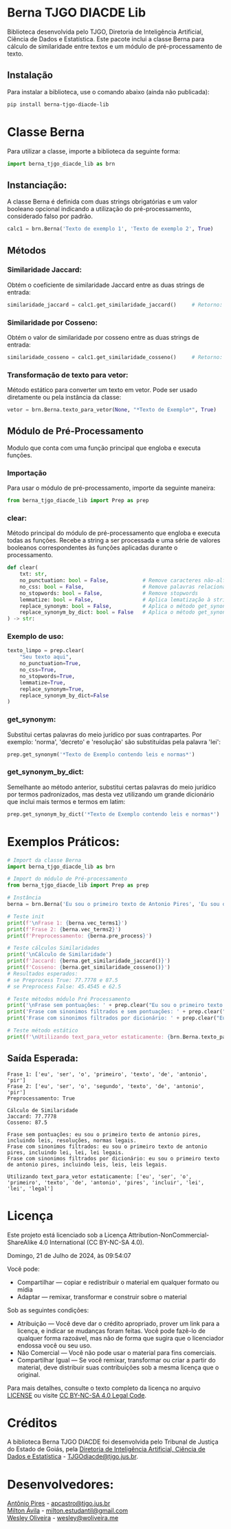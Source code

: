 # Berna TJGO DIACDE Lib
Biblioteca desenvolvida pelo TJGO, Diretoria de Inteligência Artificial, Ciência de Dados e Estatística. Este pacote inclui a classe Berna para cálculo de similaridade entre textos e um módulo de pré-processamento de texto.

## Instalação
Para instalar a biblioteca, use o comando abaixo (ainda não publicada):
```bash
pip install berna-tjgo-diacde-lib
```

# Classe Berna
Para utilizar a classe, importe a biblioteca da seguinte forma:
```python
import berna_tjgo_diacde_lib as brn
```

## Instanciação:
A classe Berna é definida com duas strings obrigatórias e um valor booleano opcional indicando a utilização do pré-processamento, considerado falso por padrão.
```python
calc1 = brn.Berna('Texto de exemplo 1', 'Texto de exemplo 2', True)
```

## Métodos
### Similaridade Jaccard: 
Obtém o coeficiente de similaridade Jaccard entre as duas strings de entrada:
```python
similaridade_jaccard = calc1.get_similaridade_jaccard()     # Retorno: 75.0
```

### Similaridade por Cosseno: 
Obtém o valor de similaridade por cosseno entre as duas strings de entrada:
```python
similaridade_cosseno = calc1.get_similaridade_cosseno()     # Retorno: 60.0
```

### Transformação de texto para vetor: 
Método estático para converter um texto em vetor. Pode ser usado diretamente ou pela instância da classe:
```python
vetor = brn.Berna.texto_para_vetor(None, "*Texto de Exemplo*", True)     # Retorno: ['texto', 'exemplo']
```

## Módulo de Pré-Processamento
Modulo que conta com uma função principal que engloba e executa funções.

### Importação
Para usar o módulo de pré-processamento, importe da seguinte maneira:
```python
from berna_tjgo_diacde_lib import Prep as prep
```

### clear: 
Método principal do módulo de pré-processamento que engloba e executa todas as funções. Recebe a string a ser processada e uma série de valores booleanos correspondentes às funções aplicadas durante o processamento.
```python
def clear(
    txt: str,
    no_punctuation: bool = False,           # Remove caracteres não-alfanuméricos
    no_css: bool = False,                   # Remove palavras relacionadas a HTML e CSS
    no_stopwords: bool = False,             # Remove stopwords
    lemmatize: bool = False,                # Aplica lematização à string
    replace_synonym: bool = False,          # Aplica o método get_synonym
    replace_synonym_by_dict: bool = False   # Aplica o método get_synonym_by_dict
) -> str:
```

### Exemplo de uso:
```python
texto_limpo = prep.clear(
    "Seu texto aqui",
    no_punctuation=True,
    no_css=True,
    no_stopwords=True,
    lemmatize=True,
    replace_synonym=True,
    replace_synonym_by_dict=False
)
```

### get_synonym: 
Substitui certas palavras do meio jurídico por suas contrapartes. Por exemplo: 'norma', 'decreto' e 'resolução' são substituídas pela palavra 'lei':
```python
prep.get_synonym('*Texto de Exemplo contendo leis e normas*')           # Retornaria '*Texto de Exemplo contendo lei e lei*'
```

### get_synonym_by_dict:
Semelhante ao método anterior, substitui certas palavras do meio jurídico por termos padronizados, mas desta vez utilizando um grande dicionário que inclui mais termos e termos em latim:
```python
prep.get_synonym_by_dict('*Texto de Exemplo contendo leis e normas*')   # Retornaria '*Texto de Exemplo contendo leis e Leis*'
```

# Exemplos Práticos:
```python
# Import da classe Berna
import berna_tjgo_diacde_lib as brn

# Import do módulo de Pré-processamento
from berna_tjgo_diacde_lib import Prep as prep

# Instância
berna = brn.Berna('Eu sou o primeiro texto de Antonio Pires', 'Eu sou o segundo texto de antonio pires', True)

# Teste init
print(f'\nFrase 1: {berna.vec_terms1}')
print(f'Frase 2: {berna.vec_terms2}')
print(f'Preprocessamento: {berna.pre_process}')

# Teste cálculos Similaridades 
print('\nCálculo de Similaridade')
print(f'Jaccard: {berna.get_similaridade_jaccard()}')
print(f'Cosseno: {berna.get_similaridade_cosseno()}')
# Resultados esperados:
# se Preprocess True: 77.7778 e 87.5
# se Preprocess False: 45.4545 e 62.5

# Teste métodos módulo Pré Processamento
print('\nFrase sem pontuações: ' + prep.clear("Eu sou o primeiro texto de antonio pires, incluindo leis, resoluções, normas legais."))
print('Frase com sinonimos filtrados e sem pontuações: ' + prep.clear("Eu sou o primeiro texto de antonio pires, incluindo leis, resoluções, normas legais.", replace_synonym=True))
print('Frase com sinonimos filtrados por dicionário: ' + prep.clear("Eu sou o primeiro texto de antonio pires, incluindo leis, resoluções, normas legais.", False, replace_synonym_by_dict=True))

# Teste método estático
print(f'\nUtilizando text_para_vetor estaticamente: {brn.Berna.texto_para_vetor(None, "Eu sou o primeiro texto de antonio pires, incluindo leis, resoluções, normas legais.", True)}\n')
```

## Saída Esperada:
```
Frase 1: ['eu', 'ser', 'o', 'primeiro', 'texto', 'de', 'antonio', 'pir']
Frase 2: ['eu', 'ser', 'o', 'segundo', 'texto', 'de', 'antonio', 'pir']
Preprocessamento: True

Cálculo de Similaridade
Jaccard: 77.7778
Cosseno: 87.5

Frase sem pontuações: eu sou o primeiro texto de antonio pires, incluindo leis, resoluções, normas legais.
Frase com sinonimos filtrados: eu sou o primeiro texto de antonio pires, incluindo lei, lei, lei legais.
Frase com sinonimos filtrados por dicionário: eu sou o primeiro texto de antonio pires, incluindo leis, leis, leis legais.

Utilizando text_para_vetor estaticamente: ['eu', 'ser', 'o', 'primeiro', 'texto', 'de', 'antonio', 'pires', 'incluir', 'lei', 'lei', 'legal']
```

# Licença
Este projeto está licenciado sob a Licença Attribution-NonCommercial-ShareAlike 4.0 International (CC BY-NC-SA 4.0). 

Domingo, 21 de Julho de 2024, às 09:54:07

Você pode:
- Compartilhar — copiar e redistribuir o material em qualquer formato ou mídia
- Adaptar — remixar, transformar e construir sobre o material

Sob as seguintes condições:
- Atribuição — Você deve dar o crédito apropriado, prover um link para a licença, e indicar se mudanças foram feitas. Você pode fazê-lo de qualquer forma razoável, mas não de forma que sugira que o licenciador endossa você ou seu uso.
- Não Comercial — Você não pode usar o material para fins comerciais.
- Compartilhar Igual — Se você remixar, transformar ou criar a partir do material, deve distribuir suas contribuições sob a mesma licença que o original.

Para mais detalhes, consulte o texto completo da licença no arquivo [LICENSE](./LICENSE) ou visite [CC BY-NC-SA 4.0 Legal Code](https://creativecommons.org/licenses/by-nc-sa/4.0/legalcode).

# Créditos
A biblioteca Berna TJGO DIACDE foi desenvolvida pelo Tribunal de Justiça do Estado de Goiás, pela [Diretoria de Inteligência Artificial, Ciência de Dados e Estatística](https://github.com/TJGO-DIACDE) - <TJGOdiacde@tjgo.jus.br>.

# Desenvolvedores:
[Antônio Pires](https://github.com/apcastrojr) - <apcastro@tjgo.jus.br> <br>
[Milton Ávila](https://github.com/Milton-Avila) - <milton.estudantil@gmail.com> <br>
[Wesley Oliveira](https://github.com/waejl) - <wesley@woliveira.me>